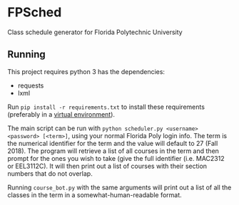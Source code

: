 # FPSched

Class schedule generator for Florida Polytechnic University

## Running

This project requires python 3 has the dependencies:
* requests
* lxml

Run `pip install -r requirements.txt` to install these requirements
(preferably in a [virtual environment](
    https://packaging.python.org/guides/installing-using-pip-and-virtualenv/
)).

The main script can be run with
`python scheduler.py <username> <password> [<term>]`,
using your normal Florida Poly login info. The term is the numerical identifier
for the term and the value will default to 27 (Fall 2018). The program will
retrieve a list of all courses in the term and then prompt for the ones you
wish to take (give the full identifier (i.e. MAC2312 or EEL3112C). It will then
print out a list of courses with their section numbers that do not overlap.

Running `course_bot.py` with the same arguments will print out a list of all
the classes in the term in a somewhat-human-readable format.
